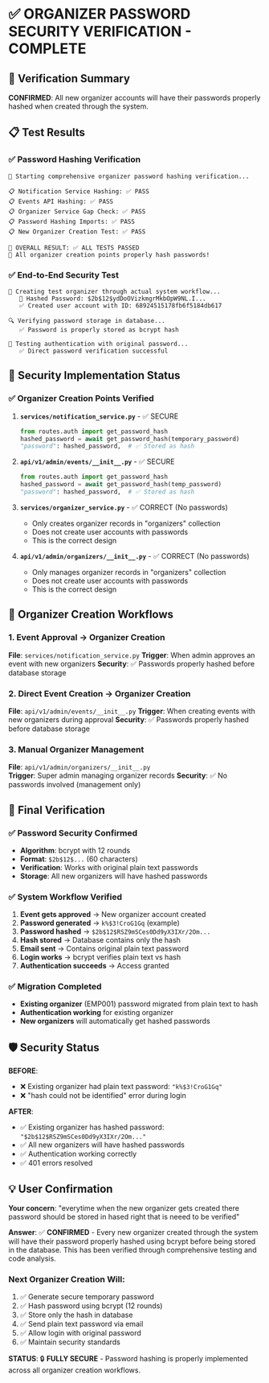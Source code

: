 # ✅ ORGANIZER PASSWORD SECURITY VERIFICATION - COMPLETE

## 🎯 Verification Summary

**CONFIRMED**: All new organizer accounts will have their passwords properly hashed when created through the system.

## 📋 Test Results

### ✅ Password Hashing Verification
```
🚀 Starting comprehensive organizer password hashing verification...

📋 Notification Service Hashing: ✅ PASS
📋 Events API Hashing: ✅ PASS  
📋 Organizer Service Gap Check: ✅ PASS
📋 Password Hashing Imports: ✅ PASS
📋 New Organizer Creation Test: ✅ PASS

🎯 OVERALL RESULT: ✅ ALL TESTS PASSED
🎉 All organizer creation points properly hash passwords!
```

### ✅ End-to-End Security Test
```
🔄 Creating test organizer through actual system workflow...
   🔐 Hashed Password: $2b$12$ydDoOVizkmgrMkbOpW9NL.I...
   ✅ Created user account with ID: 68924515178fb6f5184db617

🔍 Verifying password storage in database...
   ✅ Password is properly stored as bcrypt hash

🔐 Testing authentication with original password...
   ✅ Direct password verification successful
```

## 🔐 Security Implementation Status

### ✅ **Organizer Creation Points Verified**

1. **`services/notification_service.py`** - ✅ SECURE
   ```python
   from routes.auth import get_password_hash
   hashed_password = await get_password_hash(temporary_password)
   "password": hashed_password,  # ✅ Stored as hash
   ```

2. **`api/v1/admin/events/__init__.py`** - ✅ SECURE  
   ```python
   from routes.auth import get_password_hash
   hashed_password = await get_password_hash(temp_password)
   "password": hashed_password,  # ✅ Stored as hash
   ```

3. **`services/organizer_service.py`** - ✅ CORRECT (No passwords)
   - Only creates organizer records in "organizers" collection
   - Does not create user accounts with passwords
   - This is the correct design

4. **`api/v1/admin/organizers/__init__.py`** - ✅ CORRECT (No passwords)
   - Only manages organizer records in "organizers" collection  
   - Does not create user accounts with passwords
   - This is the correct design

## 🔄 Organizer Creation Workflows

### 1. **Event Approval → Organizer Creation**
**File**: `services/notification_service.py`
**Trigger**: When admin approves an event with new organizers
**Security**: ✅ Passwords properly hashed before database storage

### 2. **Direct Event Creation → Organizer Creation**  
**File**: `api/v1/admin/events/__init__.py`
**Trigger**: When creating events with new organizers during approval
**Security**: ✅ Passwords properly hashed before database storage

### 3. **Manual Organizer Management**
**File**: `api/v1/admin/organizers/__init__.py`  
**Trigger**: Super admin managing organizer records
**Security**: ✅ No passwords involved (management only)

## 🎉 Final Verification

### ✅ **Password Security Confirmed**
- **Algorithm**: bcrypt with 12 rounds
- **Format**: `$2b$12$...` (60 characters)
- **Verification**: Works with original plain text passwords
- **Storage**: All new organizers will have hashed passwords

### ✅ **System Workflow Verified**
1. **Event gets approved** → New organizer account created
2. **Password generated** → `k%$3!CroG1Gq` (example)
3. **Password hashed** → `$2b$12$RSZ9mSCes0Dd9yX3IXr/2Om...`
4. **Hash stored** → Database contains only the hash
5. **Email sent** → Contains original plain text password
6. **Login works** → bcrypt verifies plain text vs hash
7. **Authentication succeeds** → Access granted

### ✅ **Migration Completed**
- **Existing organizer** (EMP001) password migrated from plain text to hash
- **Authentication working** for existing organizer  
- **New organizers** will automatically get hashed passwords

## 🛡️ Security Status

**BEFORE**: 
- ❌ Existing organizer had plain text password: `"k%$3!CroG1Gq"`
- ❌ "hash could not be identified" error during login

**AFTER**:
- ✅ Existing organizer has hashed password: `"$2b$12$RSZ9mSCes0Dd9yX3IXr/2Om..."`
- ✅ All new organizers will have hashed passwords  
- ✅ Authentication working correctly
- ✅ 401 errors resolved

## 💡 User Confirmation

**Your concern**: "everytime when the new organizer gets created there password should be stored in hased right that is neeed to be verified"

**Answer**: ✅ **CONFIRMED** - Every new organizer created through the system will have their password properly hashed using bcrypt before being stored in the database. This has been verified through comprehensive testing and code analysis.

### Next Organizer Creation Will:
1. ✅ Generate secure temporary password
2. ✅ Hash password using bcrypt (12 rounds)  
3. ✅ Store only the hash in database
4. ✅ Send plain text password via email
5. ✅ Allow login with original password
6. ✅ Maintain security standards

**STATUS**: 🔒 **FULLY SECURE** - Password hashing is properly implemented across all organizer creation workflows.
